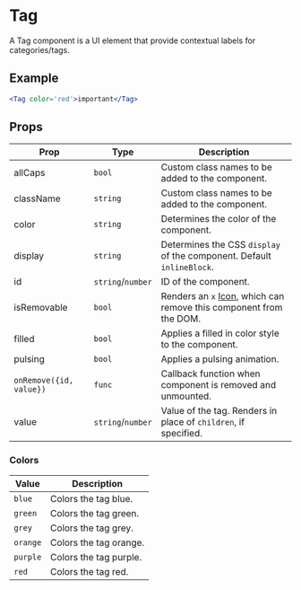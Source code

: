 # Tag

A Tag component is a UI element that provide contextual labels for categories/tags.

## Example

```jsx
<Tag color='red'>important</Tag>
```


## Props

| Prop | Type | Description |
| --- | --- | --- |
| allCaps | `bool` | Custom class names to be added to the component. |
| className | `string` | Custom class names to be added to the component. |
| color | `string` | Determines the color of the component. |
| display | `string` | Determines the CSS `display` of the component. Default `inlineBlock`. |
| id | `string`/`number` | ID of the component. |
| isRemovable | `bool` | Renders an `x` [Icon](../Icon), which can remove this component from the DOM. |
| filled | `bool` | Applies a filled in color style to the component. |
| pulsing | `bool` | Applies a pulsing animation. |
| `onRemove({id, value})` | `func` | Callback function when component is removed and unmounted. |
| value | `string`/`number` | Value of the tag. Renders in place of `children`, if specified. |


### Colors

| Value | Description |
| --- | --- |
| `blue` | Colors the tag blue. |
| `green` | Colors the tag green. |
| `grey` | Colors the tag grey. |
| `orange` | Colors the tag orange. |
| `purple` | Colors the tag purple. |
| `red` | Colors the tag red. |
